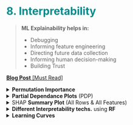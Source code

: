 <h1 style='color:darkcyan'>8. Interpretability</h1>

<div style='width:1000px;margin:auto'>
<blockquote>
  <p><b>ML Explainability helps in:</b><br></p>
  <ul>
<li>Debugging</li>

<li>Informing feature engineering</li>

<li>Directing future data collection</li>

<li>Informing human decision-making</li>

<li>Building Trust</li>
</ul>
</blockquote>

<p><a href="./10_interpretability/03_Model_Interpretability_Blog_Post.html"><b>Blog Post</b> [Must Read]</a></p>

<details><summary> <b>Permutation Importance</b> </summary>
<p>
<h4> Fit a model</h4>
~~~python
import numpy as np
import pandas as pd
from sklearn.model_selection import train_test_split
from sklearn.ensemble import RandomForestClassifier

data = pd.read_csv('../input/fifa-2018-match-statistics/FIFA 2018 Statistics.csv')
y = (data['Man of the Match'] == "Yes")  # Convert from string "Yes"/"No" to binary
feature_names = [i for i in data.columns if data[i].dtype in [np.int64]]
X = data[feature_names]
train_X, val_X, train_y, val_y = train_test_split(X, y, random_state=1)
my_model = RandomForestClassifier(n_estimators=100,
                                  random_state=0).fit(train_X, train_y)
~~~

<h4> Apply Permuation Importance</h4>
~~~python
# Credits: https://www.kaggle.com/dansbecker/permutation-importance
import eli5
from eli5.sklearn import PermutationImportance

perm = PermutationImportance(my_model, random_state=1).fit(val_X, val_y)
eli5.show_weights(perm, feature_names = val_X.columns.tolist())

### NOTE:
# First Number: shows how much model performance decreased with a random shuffling 
# Second Number: The number after the ± measures how performance varied from one-reshuffling to the next.
# You'll occasionally see negative values for permutation importances. In those cases, the predictions on the shuffled (or noisy) data happened to be more accurate than the real data. This happens when the feature didn't matter (should have had an importance close to 0), but random chance caused the predictions on shuffled data to be more accurate. This is more common with small datasets, like the one in this example, because there is more room for luck/chance.
~~~
</p></details>


<details><summary> <b>Partial Dependance Plots</b> (PDP)</summary><p>
<p><a href="./10_interpretability/03_Model_Interpretability_Blog_Post.html#PDP-and-ICE-plots"><b>PDP plots</b></a></p>

<p><a href="https://www.kaggle.com/dansbecker/partial-plots"><b>Notebook</b></a> </p>
<h4> 1. Building a model.</h4>
~~~python
import numpy as np
import pandas as pd
from sklearn.model_selection import train_test_split
from sklearn.ensemble import RandomForestClassifier
from sklearn.tree import DecisionTreeClassifier

data = pd.read_csv('../input/fifa-2018-match-statistics/FIFA 2018 Statistics.csv')
y = (data['Man of the Match'] == "Yes")  # Convert from string "Yes"/"No" to binary
feature_names = [i for i in data.columns if data[i].dtype in [np.int64]]
X = data[feature_names]
train_X, val_X, train_y, val_y = train_test_split(X, y, random_state=1)
tree_model = DecisionTreeClassifier(random_state=0, max_depth=5, min_samples_split=5).fit(train_X, train_y)
~~~

<h4> PDP for one feature</h4>
~~~python
from matplotlib import pyplot as plt
from pdpbox import pdp, get_dataset, info_plots

# Create the data that we will plot
pdp_goals = pdp.pdp_isolate(model=tree_model, dataset=val_X, model_features=feature_names, feature='Goal Scored')

# plot it
pdp.pdp_plot(pdp_goals, 'Goal Scored')
plt.show()
~~~

<h4> PDP for 2 features</h4>
~~~python
# Similar to previous PDP plot except we use pdp_interact instead of pdp_isolate and pdp_interact_plot instead of pdp_isolate_plot
features_to_plot = ['Goal Scored', 'Distance Covered (Kms)']
inter1  =  pdp.pdp_interact(model=tree_model, dataset=val_X, model_features=feature_names, features=features_to_plot)

pdp.pdp_interact_plot(pdp_interact_out=inter1, feature_names=features_to_plot, plot_type='contour', plot_pdp=True)
plt.show()
~~~
</p></details>

<details><summary> <b>Individual Conditional Expectation</b> (ICE)</summary><p>
<p><a href="./10_interpretability/03_Model_Interpretability_Blog_Post.html#PDP-and-ICE-plots"><b>ICE & Centered ICE plots</b></a></p>

</p></details>

<details><summary> <b>Accumulated Local Effects</b> (ALE)</summary><p>
<b>NOTE:</b> Read Interpretable Machine Learning - page: 125
```
# install the library.
!pip install alepython
```

```
from alepython import ale_plot

model = RandomForestRegressor(n_estimators=20, bootstrap=True)
model.fit(X, y)

# Create First-Order of ALE plots.
ale_plot(model,
	     X,
	     X.columns[:1],
	     bins=20,
	     monte_carlo=True,
	     monte_carlo_rep=100,
	     monte_carlo_ratio=0.6)
```

```
# Create Second-Order ALE plot.
ale_plot(model, X, X.columns[:2], bins=10)
```
</p></details>

<details><summary> <b>SHAP</b> Values (One Row & All Features) </summary>
<p>
<p><a href="https://www.kaggle.com/dansbecker/shap-values"><b>Notebook</b></a> </p>
~~~python
# Your Code Here
import shap  # package used to calculate Shap values

data_for_prediction = val_X.iloc[0,:]  # use 1 row of data here. Could use multiple rows if desired

def patient_risk_factors(my_model, row):
    # Create object that can calculate shap values
    explainer = shap.TreeExplainer(my_model)
    shap_values = explainer.shap_values(row)
    shap.initjs()
    return shap.force_plot(explainer.expected_value[0], shap_values[0], row)

patient_risk_factors(my_model, data_for_prediction) 
~~~
</p></details>


<details><summary> SHAP <b>Summary Plot</b> (All Rows & All Features)</summary>
<p>
<p><a href="https://www.kaggle.com/dansbecker/advanced-uses-of-shap-values"><b>Notebook</b></a> </p>
~~~python
import shap  # package used to calculate Shap values

# Create object that can calculate shap values
explainer = shap.TreeExplainer(my_model)

# calculate shap values. This is what we will plot.
# Calculate shap_values for all of val_X rather than a single row, to have more data for plot.
shap_values = explainer.shap_values(val_X)

# Make plot. Index of [1] is explained in text below.
shap.summary_plot(shap_values[1], val_X)
~~~
</p>
</details>

<details><summary> SHAP <b>Dependence Contribution Plot</b> (All Rows & One Feature)</summary>
<p>
<p><a href="https://www.kaggle.com/dansbecker/advanced-uses-of-shap-values"><b>Notebook</b></a> </p>
~~~python
import shap  # package used to calculate Shap values

# Create object that can calculate shap values
explainer = shap.TreeExplainer(my_model)

# calculate shap values. This is what we will plot.
shap_values = explainer.shap_values(X)

# make plot.
shap.dependence_plot('Ball Possession %', shap_values[1], X, interaction_index="Goal Scored")
~~~
</p></details>

<details><summary> <b>Different Interpretability techs.</b> using <b>RF</b> </summary><p>
<li><a href="./9_pipelines/lesson2-rf_interpretation.html"><b>notebook</b></a></li>
</p></details>

<details><summary> <b>Learning Curves</b> </summary><p>
<b>NOTE: Things to change:</b> <br>
- Model.<br>
- Hyperparameter.<br>
- Metric.<br>

<p><a href="file:///media/mosaab/Volume/Personal/Development/Courses%20Docs/Machine%20Learning%20Engineer%20Nano-degree/1_Model%20Selection/home/boston_housing.html#Learning-Curves"><b>Credits</b></a> </p>
~~~python
def ModelLearning(X, y):
    """ Calculates the performance of several models with varying sizes of training data.
        The learning and testing scores for each model are then plotted. """
    
    # Create 10 cross-validation sets for training and testing
    cv = ShuffleSplit(X.shape[0], n_iter = 10, test_size = 0.2, random_state = 0)

    # Generate the training set sizes increasing by 50
    train_sizes = np.rint(np.linspace(1, X.shape[0]*0.8 - 1, 9)).astype(int)

    # Create the figure window
    fig = plt.figure(figsize=(10,7))

    # Create three different models based on max_depth
    for k, depth in enumerate([1,3,6,10]):
        
        # Create a Decision tree regressor at max_depth = depth
        regressor = DecisionTreeRegressor(max_depth = depth)

        # Calculate the training and testing scores
        sizes, train_scores, test_scores = curves.learning_curve(regressor, X, y, \
            cv = cv, train_sizes = train_sizes, scoring = 'r2')
        
        # Find the mean and standard deviation for smoothing
        train_std = np.std(train_scores, axis = 1)
        train_mean = np.mean(train_scores, axis = 1)
        test_std = np.std(test_scores, axis = 1)
        test_mean = np.mean(test_scores, axis = 1)

        # Subplot the learning curve 
        ax = fig.add_subplot(2, 2, k+1)
        ax.plot(sizes, train_mean, 'o-', color = 'r', label = 'Training Score')
        ax.plot(sizes, test_mean, 'o-', color = 'g', label = 'Testing Score')
        ax.fill_between(sizes, train_mean - train_std, \
            train_mean + train_std, alpha = 0.15, color = 'r')
        ax.fill_between(sizes, test_mean - test_std, \
            test_mean + test_std, alpha = 0.15, color = 'g')
        
        # Labels
        ax.set_title('max_depth = %s'%(depth))
        ax.set_xlabel('Number of Training Points')
        ax.set_ylabel('Score')
        ax.set_xlim([0, X.shape[0]*0.8])
        ax.set_ylim([-0.05, 1.05])
    
    # Visual aesthetics
    ax.legend(bbox_to_anchor=(1.05, 2.05), loc='lower left', borderaxespad = 0.)
    fig.suptitle('Decision Tree Regressor Learning Performances', fontsize = 16, y = 1.03)
    fig.tight_layout()
    fig.show() 
~~~


<h4>2. More General Function from <a href='https://scikit-learn.org/stable/auto_examples/model_selection/plot_learning_curve.html#sphx-glr-auto-examples-model-selection-plot-learning-curve-py'>Sklearn</a></h4>
~~~python
import numpy as np
import matplotlib.pyplot as plt
from sklearn.naive_bayes import GaussianNB
from sklearn.svm import SVC
from sklearn.datasets import load_digits
from sklearn.model_selection import learning_curve
from sklearn.model_selection import ShuffleSplit


def plot_learning_curve(estimator, title, X, y, ylim=None, cv=None,
                        n_jobs=None, train_sizes=np.linspace(.1, 1.0, 5)):
    """
    Generate a simple plot of the test and training learning curve.

    Parameters
    ----------
    estimator : object type that implements the "fit" and "predict" methods
        An object of that type which is cloned for each validation.

    title : string
        Title for the chart.

    X : array-like, shape (n_samples, n_features)
        Training vector, where n_samples is the number of samples and
        n_features is the number of features.

    y : array-like, shape (n_samples) or (n_samples, n_features), optional
        Target relative to X for classification or regression;
        None for unsupervised learning.

    ylim : tuple, shape (ymin, ymax), optional
        Defines minimum and maximum yvalues plotted.

    cv : int, cross-validation generator or an iterable, optional
        Determines the cross-validation splitting strategy.
        Possible inputs for cv are:
          - None, to use the default 3-fold cross-validation,
          - integer, to specify the number of folds.
          - :term:`CV splitter`,
          - An iterable yielding (train, test) splits as arrays of indices.

        For integer/None inputs, if ``y`` is binary or multiclass,
        :class:`StratifiedKFold` used. If the estimator is not a classifier
        or if ``y`` is neither binary nor multiclass, :class:`KFold` is used.

        Refer :ref:`User Guide <cross_validation>` for the various
        cross-validators that can be used here.

    n_jobs : int or None, optional (default=None)
        Number of jobs to run in parallel.
        ``None`` means 1 unless in a :obj:`joblib.parallel_backend` context.
        ``-1`` means using all processors. See :term:`Glossary <n_jobs>`
        for more details.

    train_sizes : array-like, shape (n_ticks,), dtype float or int
        Relative or absolute numbers of training examples that will be used to
        generate the learning curve. If the dtype is float, it is regarded as a
        fraction of the maximum size of the training set (that is determined
        by the selected validation method), i.e. it has to be within (0, 1].
        Otherwise it is interpreted as absolute sizes of the training sets.
        Note that for classification the number of samples usually have to
        be big enough to contain at least one sample from each class.
        (default: np.linspace(0.1, 1.0, 5))
    """
    plt.figure()
    plt.title(title)
    if ylim is not None:
        plt.ylim(*ylim)
    plt.xlabel("Training examples")
    plt.ylabel("Score")
    train_sizes, train_scores, test_scores = learning_curve(
        estimator, X, y, cv=cv, n_jobs=n_jobs, train_sizes=train_sizes)
    train_scores_mean = np.mean(train_scores, axis=1)
    train_scores_std = np.std(train_scores, axis=1)
    test_scores_mean = np.mean(test_scores, axis=1)
    test_scores_std = np.std(test_scores, axis=1)
    plt.grid()

    plt.fill_between(train_sizes, train_scores_mean - train_scores_std,
                     train_scores_mean + train_scores_std, alpha=0.1,
                     color="r")
    plt.fill_between(train_sizes, test_scores_mean - test_scores_std,
                     test_scores_mean + test_scores_std, alpha=0.1, color="g")
    plt.plot(train_sizes, train_scores_mean, 'o-', color="r",
             label="Training score")
    plt.plot(train_sizes, test_scores_mean, 'o-', color="g",
             label="Cross-validation score")

    plt.legend(loc="best")
    return plt


digits = load_digits()
X, y = digits.data, digits.target


title = "Learning Curves (Naive Bayes)"
# Cross validation with 100 iterations to get smoother mean test and train
# score curves, each time with 20% data randomly selected as a validation set.
cv = ShuffleSplit(n_splits=100, test_size=0.2, random_state=0)

estimator = GaussianNB()
plot_learning_curve(estimator, title, X, y, ylim=(0.7, 1.01), cv=cv, n_jobs=4)

title = r"Learning Curves (SVM, RBF kernel, $\gamma=0.001$)"
# SVC is more expensive so we do a lower number of CV iterations:
cv = ShuffleSplit(n_splits=10, test_size=0.2, random_state=0)
estimator = SVC(gamma=0.001)
plot_learning_curve(estimator, title, X, y, (0.7, 1.01), cv=cv, n_jobs=4)

plt.show()
~~~

</p>
</details>

</div>